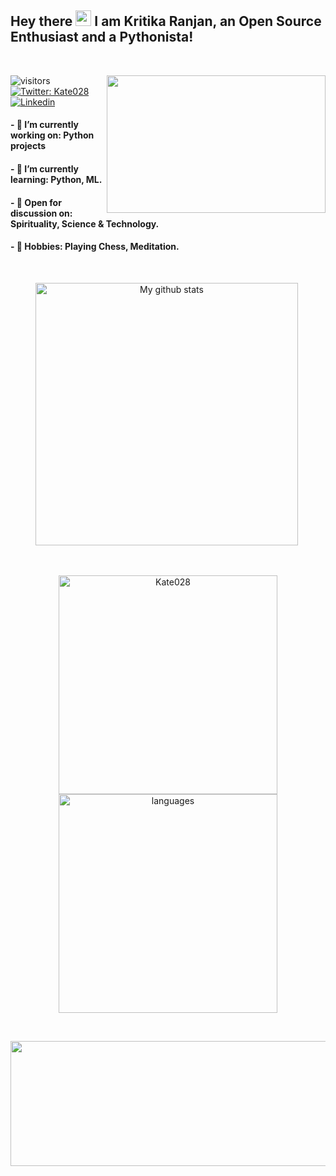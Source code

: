 ## Hey there <img src="https://media.giphy.com/media/hvRJCLFzcasrR4ia7z/giphy.gif" width="25px"> I am Kritika Ranjan, an Open Source Enthusiast and a Pythonista! 

<br>

<p align="center">
  <a href="https://suubh.github.io/Kate028/index.html">
  <img align="right" src="https://user-images.githubusercontent.com/72349558/117948607-e95d3780-b32e-11eb-9463-c6223338e265.gif" height="220px" width="350px" > 
  </a>
</p>

![visitors](https://visitor-badge.glitch.me/badge?page_id=Kate028.visitor-badge)
[![Twitter: Kate028](https://img.shields.io/twitter/follow/Kate028_?style=social)](https://twitter.com/Kate028_)
[![Linkedin](https://img.shields.io/badge/-Kate028-blue?style=flat-square&logo=Linkedin&logoColor=white&link=https://www.linkedin.com/in/Kate028/)](https://www.linkedin.com/in/Kate028/)

	

#### -  🌿  I’m currently working on: Python projects

#### -  🌱  I’m currently learning: Python, ML.

#### -  🍁  Open for discussion on: Spirituality, Science & Technology.

#### -  🌸  Hobbies: Playing Chess, Meditation.

<br>



<p align="center">
<img src="https://github-readme-stats.vercel.app/api?username=Kate028&show_icons=true&theme=tokyonight" alt="My github stats" width="420"/>&nbsp; 
</p>	
<br>
<p align="center"> 
  <img align="center" width="350"  src="https://github-readme-streak-stats.herokuapp.com/?user=kate028&theme=tokyonight" alt="Kate028" /> 

   <img align="center" width= "350" src="https://github-readme-stats.vercel.app/api/top-langs/?username=Kate028&layout=compact&theme=tokyonight" alt="languages" />
</p>
<br>

<p align="center">
  <img align="center" width="600" height="200" src="https://activity-graph.herokuapp.com/graph?username=Kate028&theme=github" >
 </p>   
</details>



